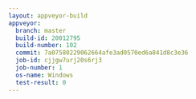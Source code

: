 ```yaml
---
layout: appveyor-build
appveyor:
  branch: master
  build-id: 20012795
  build-number: 102
  commit: 7a07580229062664afe3ad0570ed6a841d8c3e36
  job-id: cjjgw7urj20s6rj3
  job-number: 1
  os-name: Windows
  test-result: 0
---
```

